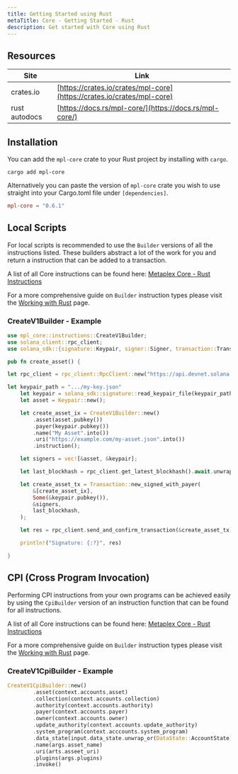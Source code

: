 ```yaml
---
title: Getting Started using Rust
metaTitle: Core - Getting Started - Rust
description: Get started with Core using Rust
---
```


## Resources

| Site          | Link                                                                   |
| ------------- | ---------------------------------------------------------------------- |
| crates.io     | [https://crates.io/crates/mpl-core](https://crates.io/crates/mpl-core) |
| rust autodocs | [https://docs.rs/mpl-core/](https://docs.rs/mpl-core/)                 |

## Installation
You can add the `mpl-core` crate to your Rust project by installing with `cargo`.

```shell
cargo add mpl-core
```

Alternatively you can paste the version of `mpl-core` crate you wish to use straight into your Cargo.toml file under `[dependencies]`.

```toml
mpl-core = "0.6.1"
```

## Local Scripts

For local scripts is recommended to use the `Builder` versions of all the instructions listed. These builders abstract a lot of the work for you and return a instruction that can be added to a transaction.

A list of all Core instructions can be found here: [Metaplex Core - Rust Instructions](https://docs.rs/mpl-core/0.7.0/mpl_core/instructions/index.html)

For a more comprehensive guide on `Builder` instruction types please visit the [Working with Rust](working-with-rust#working-with-rust-scripts-locally) page.

### CreateV1Builder - Example

```rust
use mpl_core::instructions::CreateV1Builder;
use solana_client::rpc_client;
use solana_sdk::{signature::Keypair, signer::Signer, transaction::Transaction};

pub fn create_asset() {

let rpc_client = rpc_client::RpcClient::new("https://api.devnet.solana.com".to_string());

let keypair_path = ".../my-key.json"
    let keypair = solana_sdk::signature::read_keypair_file(keypair_path).unwrap();
    let asset = Keypair::new();

    let create_asset_ix = CreateV1Builder::new()
        .asset(asset.pubkey())
        .payer(keypair.pubkey())
        .name("My Asset".into())
        .uri("https://example.com/my-asset.json".into())
        .instruction();

    let signers = vec![&asset, &keypair];

    let last_blockhash = rpc_client.get_latest_blockhash().await.unwrap();

    let create_asset_tx = Transaction::new_signed_with_payer(
        &[create_asset_ix],
        Some(&keypair.pubkey()),
        &signers,
        last_blockhash,
    );

    let res = rpc_client.send_and_confirm_transaction(&create_asset_tx).await.unwrap();

    println!("Signature: {:?}", res)

}
```

## CPI (Cross Program Invocation)

Performing CPI instructions from your own programs can be achieved easily by using the `CpiBuilder` version of an instruction function that can be found for all instructions.

A list of all Core instructions can be found here: [Metaplex Core - Rust Instructions](https://docs.rs/mpl-core/0.7.0/mpl_core/instructions/index.html)

For a more comprehensive guide on `Builder` instruction types please visit the [Working with Rust](working-with-rust#working-with-rust-scripts-locally) page.

### CreateV1CpiBuilder - Example

```rust
CreateV1CpiBuilder::new()
        .asset(context.accounts,asset)
        .collection(context.accounts.collection)
        .authority(context.accounts.authority)
        .payer(context.accounts.payer)
        .owner(context.accounts.owner)
        .update_authority(context.accounts.update_authority)
        .system_program(context.acccounts.system_program)
        .data_state(input.data_state.unwrap_or(DataState::AccountState))
        .name(args.asset_name)
        .uri(arts.asseet_uri)
        .plugins(args.plugins)
        .invoke()
```




